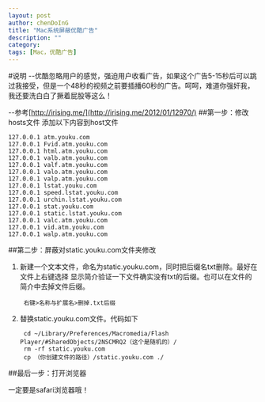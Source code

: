 ```yaml
---
layout: post
author: chenDoInG
title: "Mac系统屏蔽优酷广告"
description: ""
category: 
tags: [Mac，优酷广告]
---
```

#说明
--优酷忽略用户的感觉，强迫用户收看广告，如果这个广告5-15秒后可以跳过我接受，但是一个48秒的视频之前要插播60秒的广告。呵呵，难道你强奸我，我还要洗白白了撅着屁股等这么！

--参考[http://irising.me/](http://irising.me/2012/01/12970/)
##第一步：修改hosts文件
添加以下内容到host文件
	
	127.0.0.1 atm.youku.com
	127.0.0.1 Fvid.atm.youku.com
	127.0.0.1 html.atm.youku.com
	127.0.0.1 valb.atm.youku.com
	127.0.0.1 valf.atm.youku.com
	127.0.0.1 valo.atm.youku.com
	127.0.0.1 valp.atm.youku.com
	127.0.0.1 lstat.youku.com
	127.0.0.1 speed.lstat.youku.com
	127.0.0.1 urchin.lstat.youku.com
	127.0.0.1 stat.youku.com
	127.0.0.1 static.lstat.youku.com
	127.0.0.1 valc.atm.youku.com
	127.0.0.1 vid.atm.youku.com
	127.0.0.1 walp.atm.youku.com
	
##第二步：屏蔽对static.youku.com文件夹修改

1. 新建一个文本文件，命名为static.youku.com，同时把后缀名txt删除。最好在文件上右键选择 显示简介验证一下文件确实没有txt的后缀。也可以在文件的简介中去掉文件后缀。
		
		右键>名称与扩展名>删掉.txt后缀

2. 替换static.youku.com文件。代码如下

		cd ~/Library/Preferences/Macromedia/Flash Player/#SharedObjects/2NSCMRQ2（这个是随机的）/
		rm -rf static.youku.com
		cp （你创建文件的路径）/static.youku.com ./

##最后一步：打开浏览器

一定要是safari浏览器哦！
